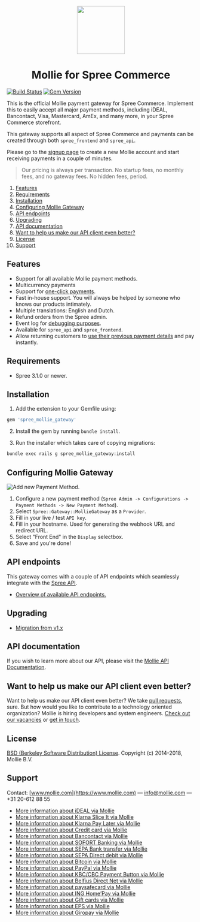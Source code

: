 <p align="center">
  <img src="https://info.mollie.com/hubfs/github/spree/logo.png" width="128" height="128"/>
</p>
<h1 align="center">Mollie for Spree Commerce</h1>

[![Build Status](https://travis-ci.org/mollie/spree-mollie-gateway.svg?branch=master)](https://travis-ci.org/mollie/spree-mollie-gateway) [![Gem Version](https://badge.fury.io/rb/spree_mollie_gateway.svg)](https://badge.fury.io/rb/spree_mollie_gateway) 
  
This is the official Mollie payment gateway for Spree Commerce. Implement this to easily accept all major payment methods, including iDEAL, Bancontact, Visa, Mastercard, AmEx, and many more, in your Spree Commerce storefront.
 
This gateway supports all aspect of Spree Commerce and payments can be created through both `spree_frontend` and `spree_api`.

Please go to the [signup page](https://www.mollie.com/signup) to create a new Mollie account and start receiving payments in a couple of minutes.

> Our pricing is always per transaction. No startup fees, no monthly fees, and no gateway fees. No hidden fees, period.

1. [Features](#features)
2. [Requirements](#requirements)
3. [Installation](#installation)
4. [Configuring Mollie Gateway](#configuring-mollie-gateway)
5. [API endpoints](#api-endpoints)
6. [Upgrading](#upgrading)
6. [API documentation](#api-documentation)
6. [Want to help us make our API client even better?](#want-to-help-us-make-our-api-client-even-better)
6. [License](#license)
7. [Support](#support)

## Features

* Support for all available Mollie payment methods.
* Multicurrency payments
* Support for [one-click payments](https://www.mollie.com/en/features/checkout).
* Fast in-house support. You will always be helped by someone who knows our products intimately.
* Multiple translations: English and Dutch.
* Refund orders from the Spree admin.
* Event log for <a href="docs/debugging.md">debugging purposes</a>.
* Available for `spree_api` and `spree_frontend`.
* Allow returning customers to <a href="https://www.mollie.com/en/features/checkout" title="One-click payments">use their previous payment details</a> and pay instantly.

## Requirements
- Spree 3.1.0 or newer.  

## Installation

1. Add the extension to your Gemfile using:

```ruby
gem 'spree_mollie_gateway'
```

2. Install the gem by running `bundle install`.

3. Run the installer which takes care of copying migrations:

```bash
bundle exec rails g spree_mollie_gateway:install
```

## Configuring Mollie Gateway

<img src="https://info.mollie.com/hubfs/configuration.jpg" alt="Add new Payment Method." />

1. Configure a new payment method (`Spree Admin -> Configurations -> Payment Methods -> New Payment Method`).
2. Select `Spree::Gateway::MollieGateway` as a `Provider`.
3. Fill in your live / test `API key`.
4. Fill in your hostname. Used for generating the webhook URL and redirect URL.
5. Select "Front End" in the `Display` selectbox.
7. Save and you're done!

## API endpoints
This gateway comes with a couple of API endpoints which seamlessly integrate with the [Spree API](https://guides.spreecommerce.org/api/).

- <a href="docs/api">Overview of available API endpoints.</a>

## Upgrading

- <a href="docs/migration_v1_x.md">Migration from v1.x</a> 

## API documentation

If you wish to learn more about our API, please visit the [Mollie API Documentation](https://docs.mollie.com).

## Want to help us make our API client even better?

Want to help us make our API client even better? We take [pull requests](https://github.com/mollie/mollie-api-ruby/pulls?utf8=%E2%9C%93&q=is%3Apr), sure. But how would you like to contribute to a technology oriented organization? Mollie is hiring developers and system engineers. [Check out our vacancies](https://jobs.mollie.com/) or [get in touch](mailto:recruitment@mollie.com).

## License
[BSD (Berkeley Software Distribution) License](https://opensource.org/licenses/bsd-license.php). Copyright (c) 2014-2018, Mollie B.V.

## Support
Contact: [www.mollie.com](https://www.mollie.com) — info@mollie.com — +31 20-612 88 55

+ [More information about iDEAL via Mollie](https://www.mollie.com/en/payments/ideal/)
+ [More information about Klarna Slice It via Mollie](https://www.mollie.com/en/payments/klarna-pay-later)
+ [More information about Klarna Pay Later via Mollie](https://www.mollie.com/en/payments/klarna-slice-it)
+ [More information about Credit card via Mollie](https://www.mollie.com/en/payments/credit-card/)
+ [More information about Bancontact via Mollie](https://www.mollie.com/en/payments/bancontact/)
+ [More information about SOFORT Banking via Mollie](https://www.mollie.com/en/payments/sofort/)
+ [More information about SEPA Bank transfer via Mollie](https://www.mollie.com/en/payments/bank-transfer/)
+ [More information about SEPA Direct debit via Mollie](https://www.mollie.com/en/payments/direct-debit/)
+ [More information about Bitcoin via Mollie](https://www.mollie.com/en/payments/bitcoin/)
+ [More information about PayPal via Mollie](https://www.mollie.com/en/payments/paypal/)
+ [More information about KBC/CBC Payment Button via Mollie](https://www.mollie.com/en/payments/kbc-cbc/)
+ [More information about Belfius Direct Net via Mollie](https://www.mollie.com/en/payments/belfius)
+ [More information about paysafecard via Mollie](https://www.mollie.com/en/payments/paysafecard/)
+ [More information about ING Home’Pay via Mollie](https://www.mollie.com/en/payments/ing-homepay/)
+ [More information about Gift cards via Mollie](https://www.mollie.com/en/payments/gift-cards)
+ [More information about EPS via Mollie](https://www.mollie.com/en/payments/eps)
+ [More information about Giropay via Mollie](https://www.mollie.com/en/payments/giropay)
